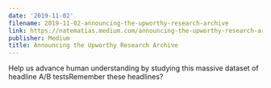 ```yaml
---
date: '2019-11-02'
filename: 2019-11-02-announcing-the-upworthy-research-archive
link: https://natematias.medium.com/announcing-the-upworthy-research-archive-c9b11087ddeb?source=rss-61f90df70e11------2
publisher: Medium
title: Announcing the Upworthy Research Archive
---
```


Help us advance human understanding by studying this massive dataset of headline A/B testsRemember these headlines?